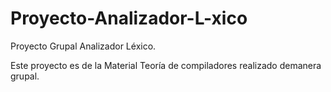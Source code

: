 # Proyecto-Analizador-L-xico
Proyecto Grupal Analizador Léxico.


Este proyecto es de la Material Teoría de compiladores realizado demanera grupal.
